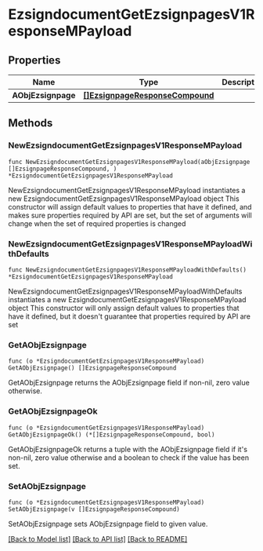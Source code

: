 # EzsigndocumentGetEzsignpagesV1ResponseMPayload

## Properties

Name | Type | Description | Notes
------------ | ------------- | ------------- | -------------
**AObjEzsignpage** | [**[]EzsignpageResponseCompound**](EzsignpageResponseCompound.md) |  | 

## Methods

### NewEzsigndocumentGetEzsignpagesV1ResponseMPayload

`func NewEzsigndocumentGetEzsignpagesV1ResponseMPayload(aObjEzsignpage []EzsignpageResponseCompound, ) *EzsigndocumentGetEzsignpagesV1ResponseMPayload`

NewEzsigndocumentGetEzsignpagesV1ResponseMPayload instantiates a new EzsigndocumentGetEzsignpagesV1ResponseMPayload object
This constructor will assign default values to properties that have it defined,
and makes sure properties required by API are set, but the set of arguments
will change when the set of required properties is changed

### NewEzsigndocumentGetEzsignpagesV1ResponseMPayloadWithDefaults

`func NewEzsigndocumentGetEzsignpagesV1ResponseMPayloadWithDefaults() *EzsigndocumentGetEzsignpagesV1ResponseMPayload`

NewEzsigndocumentGetEzsignpagesV1ResponseMPayloadWithDefaults instantiates a new EzsigndocumentGetEzsignpagesV1ResponseMPayload object
This constructor will only assign default values to properties that have it defined,
but it doesn't guarantee that properties required by API are set

### GetAObjEzsignpage

`func (o *EzsigndocumentGetEzsignpagesV1ResponseMPayload) GetAObjEzsignpage() []EzsignpageResponseCompound`

GetAObjEzsignpage returns the AObjEzsignpage field if non-nil, zero value otherwise.

### GetAObjEzsignpageOk

`func (o *EzsigndocumentGetEzsignpagesV1ResponseMPayload) GetAObjEzsignpageOk() (*[]EzsignpageResponseCompound, bool)`

GetAObjEzsignpageOk returns a tuple with the AObjEzsignpage field if it's non-nil, zero value otherwise
and a boolean to check if the value has been set.

### SetAObjEzsignpage

`func (o *EzsigndocumentGetEzsignpagesV1ResponseMPayload) SetAObjEzsignpage(v []EzsignpageResponseCompound)`

SetAObjEzsignpage sets AObjEzsignpage field to given value.



[[Back to Model list]](../README.md#documentation-for-models) [[Back to API list]](../README.md#documentation-for-api-endpoints) [[Back to README]](../README.md)


